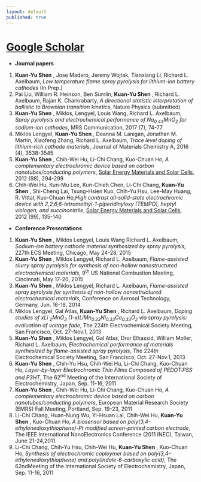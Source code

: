 ```yaml
---
layout: default
published: true
---
```


# **[Google Scholar](https://scholar.google.com/citations?user=Yf5fImwAAAAJ&amp;hl=en)**

- **Journal papers**

1. **Kuan-Yu Shen** , Jose Madero, Jeremy Wojtak, Tianxiang Li, Richard L. Axelbaum, _Low temperature flame spray pyrolysis for lithium-ion battery cathodes_ (In Prep.)
2. Pai Liu, William R. Heinson, Ben Sumlin, **Kuan-Yu Shen** , Richard L. Axelbaum, Rajan K. Charkrabarty, _A directional statistic interpretation of ballistic to Brownian transition kinetics_, Nature Physics (submitted)
3. **Kuan-Yu Shen** , Miklos, Lengyel, Louis Wang, Richard L. Axelbaum, _Spray pyrolysis and electrochemical performance of Na<sub>0.44</sub>MnO<sub>2</sub> for sodium-ion cathodes_, MRS Communication, 2017 (7), 74-77
4. Miklos Lengyel, **Kuan-Yu Shen** , Deanna M. Lanigan, Jonathan M. Martin, Xiaofeng Zhang, Richard L. Axelbaum, _Trace level doping of lithium-rich cathode materials_, Journal of Materials Chemistry A, 2016 (4), 3538-3545
5. **Kuan-Yu Shen** , Chih-Wei Hu, Li-Chi Chang, Kuo-Chuan Ho, _A complementary electrochromic device based on carbon nanotubes/conducting polymers_, [Solar Energy Materials and Solar Cells](http://www.sciencedirect.com/science/journal/09270248), 2012 (98), 294-299
6. Chih-Wei Hu, Kun-Mu Lee, Kun-Chieh Chen, Li-Chi Chang, **Kuan-Yu Shen** , Shi-Cheng Lai, Tsung-Hsien Kuo, Chih-Yu Hsu, Lee-May Huang, R. Vittal, Kuo-Chuan Ho,_High contrast all-solid-state electrochromic device with 2,2,6,6-tetramethyl-1-piperidinyloxy (TEMPO), heptyl viologen, and succinonitrile_, [Solar Energy Materials and Solar Cells](http://www.sciencedirect.com/science/journal/09270248), 2012 (99), 135-140

- **Conference Presentations**

1. **Kuan-Yu Shen** , Miklos Lengyel, Louis Wang Richard L. Axelbaum, _Sodium-ion battery cathode material synthesized by spray pyrolysis_, 227th ECS Meeting, Chicago, May 24-28, 2015
2. **Kuan-Yu Shen** , Miklos Lengyel, Richard L. Axelbaum, _Flame-assisted slurry spray pyrolysis for synthesis of non-hollow nanostructured electrochemical materials_, 9<sup>th</sup> US National Combustion Meeting, Cincinnati, May 17-20, 2015
3. **Kuan-Yu Shen** , Miklos Lengyel, Richard L. Axelbaum, _Flame-assisted spray pyrolysis for synthesis of non-hollow nanostructured electrochemical materials,_ Conference on Aerosol Technology, Germany, Jun. 16-18, 2014
4. Miklos Lengyel, Gal Atlas, **Kuan-Yu Shen** , Richard L. Axelbaum, _Doping studies of xLi <sub>2</sub>MnO<sub>3</sub> (1-x)LiMn<sub>0.33</sub>Ni<sub>0.33</sub>Co<sub>0.33</sub>O<sub>2</sub> via spray pyrolysis: evaluation of voltage fade_, The 224th Electrochemical Society Meeting, San Francisco, Oct. 27-Nov.1, 2013
5. **Kuan-Yu Shen** , Miklos Lengyel, Gal Atlas, Dror Elhassid, William Moller, Richard L. Axelbaum, _Electrochemical performance of materials synthesized by flame-assisted spray pyrolysis_, The 224th Electrochemical Society Meeting, San Francisco, Oct. 27-Nov.1, 2013
6. **Kuan-Yu Shen** , Chih-Yu Hsu, Chih-Wei Hu, Li-Chi Chang, Kuo-Chuan Ho, _Layer-by-layer Electrochromic Thin Films Composed of PEDOT:PSS and P3HT_, The 62<sup>nd</sup> Meeting of the International Society of Electrochemistry, Japan, Sep. 11-16, 2011
7. **Kuan-Yu Shen** , Chih-Wei Hu, Li-Chi Chang, Kuo-Chuan Ho, _A complementary electrochromic device based on carbon nanotubes/conducting polymers_, European Material Research Society (EMRS) Fall Meeting, Portland, Sep. 19-23, 2011
8. Li-Chi Chang, Huan-Nung Wu, Yi-Hsuan Lai, Chih-Wei Hu, **Kuan-Yu Shen** , Kuo-Chuan Ho, _A biosensor based on poly(3,4-ethylenedioxythiophene)-Pt modified screen-printed carbon electrode_, The IEEE International NanoElectronics Conference (2011 INEC), Taiwan, June 21-24,2011.
9. Li-Chi Chang, Chih-Yu Hsu, Chih-Wei Hu, **Kuan-Yu Shen** , Kuo-Chuan Ho, _Synthesis of electrochromic coploymer based on poly(3,4-ethylenedioxythiophene) and poly(indole-6-carboxylic acid)_, The 62ndMeeting of the International Society of Electrochemistry, Japan, Sep. 11-16, 2011


